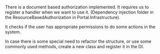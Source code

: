 There is a document based authorization implemented. It requires us to register a handler when we want to use it. (Dependency injection folder in the ResourceBasedAuthorization in Portal.Infrastructure).

It checks if the user has appropriate permissions to do some actions in the system.

In case there is some special need to refactor the structure, or use some commonly used methods, create a new class and register it in the DI.
